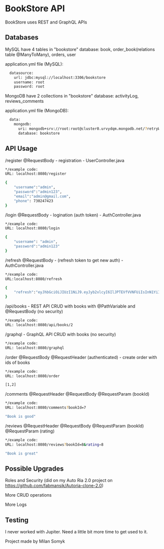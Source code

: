 # BookStore API

BookStore uses REST and GraphQL APIs

## Databases



MySQL have 4 tables in "bookstore" database: book, order_book(relations table @ManyToMany), orders, user

application.yml file (MySQL):

```bash
  datasource:
    url: jdbc:mysql://localhost:3306/bookstore
    username: root
    password: root
```
MongoDB have 2 collections in "bookstore" database: activityLog, reviews_comments

application.yml file (MongoDB):

```bash
  data:
    mongodb:
      uri: mongodb+srv://root:root@cluster0.urvydqm.mongodb.net/?retryWrites=true&w=majority
      database: bookstore
```


## API Usage
/register @RequestBody - registration - UserController.java
```bash
*/example code:
URL: localhost:8080/register

{ 
    "username":"admin",
    "password":"admin123",
    "email":"admin@gmail.com",
    "phone": 730247423
} 
```

/login @RequestBody - logination (auth token) - AuthController.java
```bash
*/example code:
URL: localhost:8080/login

{
    "username": "admin", 
    "password":"admin123"
}
```
/refresh @RequestBody - (refresh token to get new auth) - AuthController.java
```bash
*/example code:
URL:localhost:8080/refresh

{
    "refresh":"eyJhbGciOiJIUzI1NiJ9.eyJyb2xlcyI6IlJPTEVfVVNFUiIsInN1YiI6ImtpayIsImlhdCI6MTcwNTIzNDI0MiwiZXhwIjoxNzA1MjQxNDQyfQ.D9tvTRoqLazjsvnydtpCjMxnP9960DJOV5MibXsZqCM"
}
```
/api/books - REST API CRUD with books with @PathVariable and @RequestBody (no security)
```bash
*/example code:
URL: localhost:8080/api/books/2

```

/graphql - GraphQL API CRUD with books (no security)
```bash
*/example code:
URL: localhost:8080/graphql

```

/order @RequestBody @RequestHeader (authenticated) - create order with ids of books
```bash
*/example code:
URL: localhost:8080/order

[1,2]
```
/comments @RequestHeader @RequestBody @RequestParam (bookId)
```bash
*/example code:
URL: localhost:8080/comments?bookId=7

"Book is good"
```
/reviews @RequestHeader @RequestBody @RequestParam (bookId) @RequestParam (rating)
```bash
*/example code:
URL: localhost:8080/reviews?bookId=8&rating=8

"Book is great"
```


## Possible Upgrades
Roles and Security (did on my Auto Ria 2.0 project on https://github.com/fabmansik/Autoria-clone-2.0)

More CRUD operations

More Logs

## Testing
I never worked with Jupiter.  Need a little bit more time to get used to it.

Project made by Milan Somyk